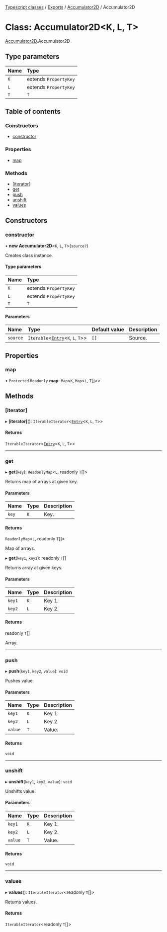 [Typescript classes](../index.md) / [Exports](../modules.md) / [Accumulator2D](../modules/Accumulator2D.md) / Accumulator2D

# Class: Accumulator2D<K, L, T\>

[Accumulator2D](../modules/Accumulator2D.md).Accumulator2D

## Type parameters

| Name | Type |
| :------ | :------ |
| `K` | extends `PropertyKey` |
| `L` | extends `PropertyKey` |
| `T` | `T` |

## Table of contents

### Constructors

- [constructor](Accumulator2D.Accumulator2D-1.md#constructor)

### Properties

- [map](Accumulator2D.Accumulator2D-1.md#map)

### Methods

- [[iterator]](Accumulator2D.Accumulator2D-1.md#[iterator])
- [get](Accumulator2D.Accumulator2D-1.md#get)
- [push](Accumulator2D.Accumulator2D-1.md#push)
- [unshift](Accumulator2D.Accumulator2D-1.md#unshift)
- [values](Accumulator2D.Accumulator2D-1.md#values)

## Constructors

### constructor

• **new Accumulator2D**<`K`, `L`, `T`\>(`source?`)

Creates class instance.

#### Type parameters

| Name | Type |
| :------ | :------ |
| `K` | extends `PropertyKey` |
| `L` | extends `PropertyKey` |
| `T` | `T` |

#### Parameters

| Name | Type | Default value | Description |
| :------ | :------ | :------ | :------ |
| `source` | `Iterable`<[`Entry`](../modules/Accumulator2D.Accumulator2D.md#entry)<`K`, `L`, `T`\>\> | `[]` | Source. |

## Properties

### map

• `Protected` `Readonly` **map**: `Map`<`K`, `Map`<`L`, `T`[]\>\>

## Methods

### [iterator]

▸ **[iterator]**(): `IterableIterator`<[`Entry`](../modules/Accumulator2D.Accumulator2D.md#entry)<`K`, `L`, `T`\>\>

#### Returns

`IterableIterator`<[`Entry`](../modules/Accumulator2D.Accumulator2D.md#entry)<`K`, `L`, `T`\>\>

___

### get

▸ **get**(`key`): `ReadonlyMap`<`L`, readonly `T`[]\>

Returns map of arrays at given key.

#### Parameters

| Name | Type | Description |
| :------ | :------ | :------ |
| `key` | `K` | Key. |

#### Returns

`ReadonlyMap`<`L`, readonly `T`[]\>

Map of arrays.

▸ **get**(`key1`, `key2`): readonly `T`[]

Returns array at given keys.

#### Parameters

| Name | Type | Description |
| :------ | :------ | :------ |
| `key1` | `K` | Key 1. |
| `key2` | `L` | Key 2. |

#### Returns

readonly `T`[]

Array.

___

### push

▸ **push**(`key1`, `key2`, `value`): `void`

Pushes value.

#### Parameters

| Name | Type | Description |
| :------ | :------ | :------ |
| `key1` | `K` | Key 1. |
| `key2` | `L` | Key 2. |
| `value` | `T` | Value. |

#### Returns

`void`

___

### unshift

▸ **unshift**(`key1`, `key2`, `value`): `void`

Unshifts value.

#### Parameters

| Name | Type | Description |
| :------ | :------ | :------ |
| `key1` | `K` | Key 1. |
| `key2` | `L` | Key 2. |
| `value` | `T` | Value. |

#### Returns

`void`

___

### values

▸ **values**(): `IterableIterator`<readonly `T`[]\>

Returns values.

#### Returns

`IterableIterator`<readonly `T`[]\>
